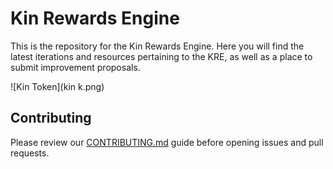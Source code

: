 # Kin Rewards Engine

This is the repository for the Kin Rewards Engine. Here you will find the latest iterations and resources pertaining to the KRE, as well as a place to submit improvement proposals.

![Kin Token](kin k.png)

## Contributing

Please review our [CONTRIBUTING.md](CONTRIBUTING.md) guide before opening issues and pull requests.
